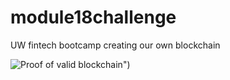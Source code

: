 # module18challenge
UW fintech bootcamp creating our own blockchain

![Proof of valid blockchain]("https://github.com/dmccaffrey12/module18challenge/blob/main/m18challenge_11.jpg?raw=true)")
